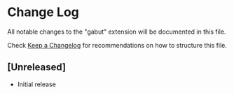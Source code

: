 # Change Log

All notable changes to the "gabut" extension will be documented in this file.

Check [Keep a Changelog](http://keepachangelog.com/) for recommendations on how to structure this file.

## [Unreleased]

- Initial release